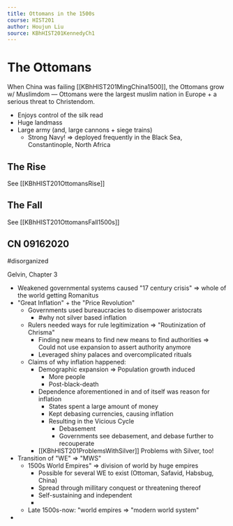 ```yaml
---
title: Ottomans in the 1500s
course: HIST201
author: Houjun Liu
source: KBhHIST201KennedyCh1
---
```


# The Ottomans

 When China was failing [[KBhHIST201MingChina1500]], the Ottomans grow w/ Muslimdom — Ottomans were the largest muslim nation in Europe + a serious threat to Christendom.
 
* Enjoys control of the silk read
* Huge landmass
* Large army (and, large cannons + siege trains)
    * Strong Navy! => deployed frequently in the Black Sea, Constantinople, North Africa
    
## The Rise

See [[KBhHIST201OttomansRise]]

## The Fall

See [[KBhHIST201OttomansFall1500s]]

## CN 09162020

#disorganized

Gelvin, Chapter 3

* Weakened governmental systems caused "17 century crisis" => whole of the world getting Romanitus
* "Great Inflation" + the "Price Revolution"
    * Governments used bureaucracies to disempower aristocrats
        * #why not silver based inflation
    * Rulers needed ways for rule legitimization  => "Routinization of Chrisma"
        * Finding new means to find new means to find authorities => Could not use expansion to assert authority anymore 
        * Leveraged shiny palaces and overcomplicated rituals
    * Claims of why inflation happened:
        * Demographic expansion => Population growth induced 
            * More people
            * Post-black-death
        * Dependence aforementioned in and of itself was reason for inflation
            * States spent a large amount of money
            * Kept debasing currencies, causing inflation 
            * Resulting in the Vicious Cycle
                * Debasement
                * Governments see debasement, and debase further to recouperate
        * [[KBhHIST201ProblemsWithSilver]] Problems with Silver, too!
* Transition of "WE" => "MWS"
    * 1500s World Empires" => division of world by huge empires
        * Possible for several WE to exist (Ottoman, Safavid, Habsbug, China)
        * Spread through millitary conquest or threatening thereof
        * Self-sustaining and independent
        * 
    * Late 1500s-now: "world empires => "modern world system"
* 